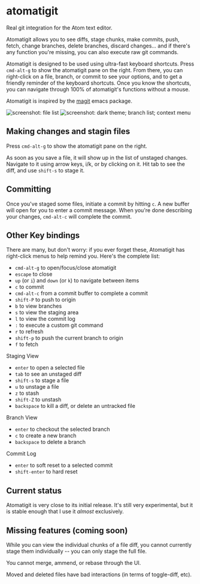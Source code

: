 # atomatigit

Real git integration for the Atom text editor.

Atomatigit allows you to see diffs, stage chunks, make commits, push, fetch,
change branches, delete branches, discard changes... and if there's any function
you're missing, you can also execute raw git commands.

Atomatigit is designed to be used using ultra-fast keyboard shortcuts. Press
`cmd-alt-g` to show the atomatigit pane on the right. From there, you can
right-click on a file, branch, or commit to see your options, and to get a
friendly reminder of the keyboard shortcuts. Once you know the shortcuts, you
can navigate through 100% of atomatigit's functions without a mouse.

Atomatigit is inspired by the
[magit](http://magit.github.io/index.html) emacs package.

![screenshot: file list](http://i.imgur.com/rRk5sSy.png)
![screenshot: dark theme; branch list; context menu](http://i.imgur.com/axszNyW.png)

## Making changes and stagin files

Press `cmd-alt-g` to show the atomatigit pane on the right.

As soon as you save a file, it will show up in the list of unstaged changes.
Navigate to it using arrow keys, i/k, or by clicking on it. Hit tab to see the
diff, and use `shift-s` to stage it.

## Committing

Once you've staged some files, initiate a commit by hitting `c`. A new buffer
will open for you to enter a commit message. When you're done describing your
changes, `cmd-alt-c` will complete the commit.

## Other Key bindings

There are many, but don't worry: if you ever forget these, Atomatigit has
right-click menus to help remind you. Here's the complete list:

- `cmd-alt-g` to open/focus/close atomatigit
- `escape` to close
- `up` (or `i`) and `down` (or `k`) to navigate between items
- `c` to commit
- `cmd-alt-c` from a commit buffer to complete a commit
- `shift-P` to push to origin
- `b` to view branches
- `s` to view the staging area
- `l` to view the commit log
- `:` to execute a custom git command
- `r` to refresh
- `shift-p` to push the current branch to origin
- `f` to fetch

Staging View
- `enter` to open a selected file
- `tab` to see an unstaged diff
- `shift-s` to stage a file
- `u` to unstage a file
- `z` to stash
- `shift-Z` to unstash
- `backspace` to kill a diff, or delete an untracked file

Branch View
- `enter` to checkout the selected branch
- `c` to create a new branch
- `backspace` to delete a branch

Commit Log
- `enter` to soft reset to a selected commit
- `shift-enter` to hard reset


## Current status

Atomatigit is very close to its initial release. It's still very experimental,
but it is stable enough that I use it *almost* exclusively.

## Missing features (coming soon)

While you can view the individual chunks of a file diff, you cannot currently
stage them individually -- you can only stage the full file.

You cannot merge, ammend, or rebase through the UI.

Moved and deleted files have bad interactions (in terms of toggle-diff, etc).
